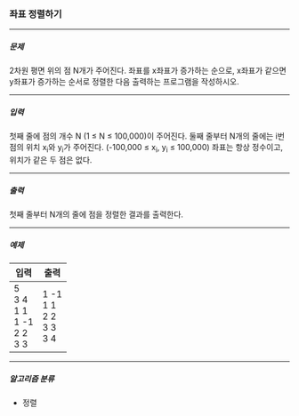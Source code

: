 ### 좌표 정렬하기

***

##### 문제
2차원 평면 위의 점 N개가 주어진다. 좌표를 x좌표가 증가하는 순으로, x좌표가 같으면 y좌표가 증가하는 순서로 정렬한 다음 출력하는 프로그램을 작성하시오.

***

##### 입력
첫째 줄에 점의 개수 N (1 ≤ N ≤ 100,000)이 주어진다. 둘째 줄부터 N개의 줄에는 i번점의 위치 x<sub>i</sub>와 y<sub>i</sub>가 주어진다. (-100,000 ≤ x<sub>i</sub>, y<sub>i</sub> ≤ 100,000) 좌표는 항상 정수이고, 위치가 같은 두 점은 없다.

***

##### 출력
첫째 줄부터 N개의 줄에 점을 정렬한 결과를 출력한다.

***

##### 예제
| 입력 | 출력 |
|-----|-----|
|5<br>3 4<br>1 1<br>1 -1<br>2 2<br>3 3|1 -1<br>1 1<br>2 2<br>3 3<br>3 4|

***

##### 알고리즘 분류
* 정렬